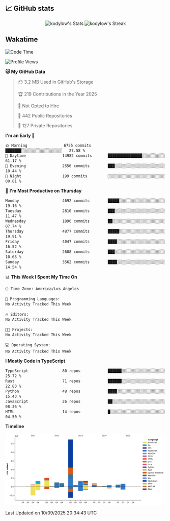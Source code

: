 ## 📈 GitHub stats
<!--START_SECTION:github-->
<div class="badges-githubstats">
  <p align="center">
    <img src="https://github-readme-stats.vercel.app/api?username=kodylow&theme=tokyonight&show_icons=true&hide_border=true&count_private=true" alt="kodylow's Stats" height="165">
    <img src="https://github-readme-streak-stats.herokuapp.com/?user=kodylow&theme=tokyonight&hide_border=true" alt="kodylow's Streak" height="165">
  </p>
</div>
<!--END_SECTION:github-->

## Wakatime 
<!--START_SECTION:waka-->
![Code Time](http://img.shields.io/badge/Code%20Time-1%2C294%20hrs%2031%20mins-blue)

![Profile Views](http://img.shields.io/badge/Profile%20Views-0-blue)

**🐱 My GitHub Data** 

> 📦 3.2 MB Used in GitHub's Storage 
 > 
> 🏆 219 Contributions in the Year 2025
 > 
> 🚫 Not Opted to Hire
 > 
> 📜 442 Public Repositories 
 > 
> 🔑 127 Private Repositories 
 > 
**I'm an Early 🐤** 

```text
🌞 Morning                6755 commits        ███████░░░░░░░░░░░░░░░░░░   27.58 % 
🌆 Daytime                14982 commits       ███████████████░░░░░░░░░░   61.17 % 
🌃 Evening                2556 commits        ███░░░░░░░░░░░░░░░░░░░░░░   10.44 % 
🌙 Night                  199 commits         ░░░░░░░░░░░░░░░░░░░░░░░░░   00.81 % 
```
📅 **I'm Most Productive on Thursday** 

```text
Monday                   4692 commits        █████░░░░░░░░░░░░░░░░░░░░   19.16 % 
Tuesday                  2810 commits        ███░░░░░░░░░░░░░░░░░░░░░░   11.47 % 
Wednesday                1896 commits        ██░░░░░░░░░░░░░░░░░░░░░░░   07.74 % 
Thursday                 4877 commits        █████░░░░░░░░░░░░░░░░░░░░   19.91 % 
Friday                   4047 commits        ████░░░░░░░░░░░░░░░░░░░░░   16.52 % 
Saturday                 2608 commits        ███░░░░░░░░░░░░░░░░░░░░░░   10.65 % 
Sunday                   3562 commits        ████░░░░░░░░░░░░░░░░░░░░░   14.54 % 
```


📊 **This Week I Spent My Time On** 

```text
🕑︎ Time Zone: America/Los_Angeles

💬 Programming Languages: 
No Activity Tracked This Week

🔥 Editors: 
No Activity Tracked This Week

🐱‍💻 Projects: 
No Activity Tracked This Week

💻 Operating System: 
No Activity Tracked This Week
```

**I Mostly Code in TypeScript** 

```text
TypeScript               80 repos            ██████░░░░░░░░░░░░░░░░░░░   25.72 % 
Rust                     71 repos            ██████░░░░░░░░░░░░░░░░░░░   22.83 % 
Python                   48 repos            ████░░░░░░░░░░░░░░░░░░░░░   15.43 % 
JavaScript               26 repos            ██░░░░░░░░░░░░░░░░░░░░░░░   08.36 % 
HTML                     14 repos            █░░░░░░░░░░░░░░░░░░░░░░░░   04.50 % 
```



**Timeline**

![Lines of Code chart](https://raw.githubusercontent.com/Kodylow/Kodylow/master/assets/bar_graph.png)


 Last Updated on 10/09/2025 20:34:43 UTC
<!--END_SECTION:waka-->
